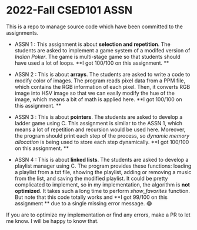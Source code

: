 # 2022-Fall CSED101 ASSN
This is a repo to manage source code which have been committed to the assignments. 

- ASSN 1 : This assignment is about **selection and repetition**. The students are asked to implement a game system of a modifed version of *Indian Poker*. The game is multi-stage game so that students should have used a lot of loops. **I got 100/100 on this assignment. **

- ASSN 2 : This is about **arrays**. The students are asked to write a code to modify color of images. The program reads pixel data from a PPM file, which contains the RGB information of each pixel. Then, it converts RGB image into HSV image so that we can easily modify the hue of the image, which means a bit of math is applied here. **I got 100/100 on this assignment. **

- ASSN 3 : This is about **pointers**. The students are asked to develop a ladder game using C. This assignment is similar to the ASSN 1, which means a lot of repetition and recursion would be used here. Moreover, the program should print each step of the process, so *dynamic memory allocation* is being used to store each step dynamically. **I got 100/100 on this assignment. **

- ASSN 4 : This is about **linked lists**. The students are asked to develop a playlist manager using C. The program provides these functions: loading a playlist from a txt file, showing the playlist, adding or removing a music from the list, and saving the modified playlist. It could be pretty complicated to implement, so in my implementation, the algorithm is **not optimized**. It takes such a long time to perform *show_favorites* function. But note that this code totally works and **I got 99/100 on this assignment ** due to a single missing error message. 😂

If you are to optimize my implementation or find any errors, make a PR to let me know. I will be happy to know that. 
